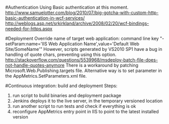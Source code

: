 #Authentication
Using Basic authentication at this moment.
http://www.samuelotter.com/blog/2010/07/big-gotcha-with-custom-http-basic-authentication-in-wcf-services/
http://weblogs.asp.net/srkirkland/archive/2008/02/20/wcf-bindings-needed-for-https.aspx

#Deployment
Override name of target web application:
command line key "-setParam:name='IIS Web Application Name',value='Default Web Site/SomeName'"
However, scripts generated by VS2010 SP1 have a bug in handling of quote chars, preventing using this option.
http://stackoverflow.com/questions/5539968/msdeploy-batch-file-does-not-handle-quotes-anymore
There is a workaround by patching Microsoft.Web.Publishing.targets file.
Alternative way is to set parameter in the AppMetrics.SetParameters.xml file.

#Continuous integration: build and deployment
Steps:
1. run script to build binaries and deployment package
2. Jenkins deploys it to the live server, in the temporary versioned location
3. run another script to run tests and check if everything is ok
4. reconfigure AppMetrics entry point in IIS to point to the latest installed version
